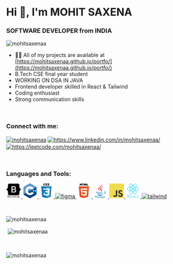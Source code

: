

<h1 align="left">Hi 👋, I'm MOHIT SAXENA</h1>
<h3 align="left">SOFTWARE DEVELOPER from INDIA</h3>

<p align="left"> <img src="https://komarev.com/ghpvc/?username=mohitsaxenaa&label=Profile%20views&color=0e75b6&style=flat" alt="mohitsaxenaa" /> </p>

- 👨‍💻 All of my projects are available at [https://mohitsaxenaa.github.io/portfo/](https://mohitsaxenaa.github.io/portfo/)
- B.Tech CSE final year student
- WORKING ON DSA IN JAVA
- Frontend developer skilled in React & Tailwind
- Coding enthusiast
- Strong communication skills
<br>
<h3 align="left">Connect with me:</h3>
<p align="left">
<a href="https://twitter.com/mohitsaxenaa" target="blank"><img align="center" src="https://raw.githubusercontent.com/rahuldkjain/github-profile-readme-generator/master/src/images/icons/Social/twitter.svg" alt="mohitsaxenaa" height="30" width="40" /></a>
<a href="https://linkedin.com/in/https://www.linkedin.com/in/mohitsaxenaa/" target="blank"><img align="center" src="https://raw.githubusercontent.com/rahuldkjain/github-profile-readme-generator/master/src/images/icons/Social/linked-in-alt.svg" alt="https://www.linkedin.com/in/mohitsaxenaa/" height="30" width="40" /></a>
<a href="https://www.leetcode.com/https://leetcode.com/mohitsaxenaa/" target="blank"><img align="center" src="https://raw.githubusercontent.com/rahuldkjain/github-profile-readme-generator/master/src/images/icons/Social/leet-code.svg" alt="https://leetcode.com/mohitsaxenaa/" height="30" width="40" /></a>
</p>

<br>



<h3 align="left">Languages and Tools:</h3>
<p align="left"> <a href="https://getbootstrap.com" target="_blank" rel="noreferrer"> <img src="https://raw.githubusercontent.com/devicons/devicon/master/icons/bootstrap/bootstrap-plain-wordmark.svg" alt="bootstrap" width="40" height="40"/> </a> <a href="https://www.w3schools.com/cpp/" target="_blank" rel="noreferrer"> <img src="https://raw.githubusercontent.com/devicons/devicon/master/icons/cplusplus/cplusplus-original.svg" alt="cplusplus" width="40" height="40"/> </a> <a href="https://www.w3schools.com/css/" target="_blank" rel="noreferrer"> <img src="https://raw.githubusercontent.com/devicons/devicon/master/icons/css3/css3-original-wordmark.svg" alt="css3" width="40" height="40"/> </a> <a href="https://www.figma.com/" target="_blank" rel="noreferrer"> <img src="https://www.vectorlogo.zone/logos/figma/figma-icon.svg" alt="figma" width="40" height="40"/> </a> <a href="https://www.w3.org/html/" target="_blank" rel="noreferrer"> <img src="https://raw.githubusercontent.com/devicons/devicon/master/icons/html5/html5-original-wordmark.svg" alt="html5" width="40" height="40"/> </a> <a href="https://www.java.com" target="_blank" rel="noreferrer"> <img src="https://raw.githubusercontent.com/devicons/devicon/master/icons/java/java-original.svg" alt="java" width="40" height="40"/> </a> <a href="https://developer.mozilla.org/en-US/docs/Web/JavaScript" target="_blank" rel="noreferrer"> <img src="https://raw.githubusercontent.com/devicons/devicon/master/icons/javascript/javascript-original.svg" alt="javascript" width="40" height="40"/> </a> <a href="https://reactjs.org/" target="_blank" rel="noreferrer"> <img src="https://raw.githubusercontent.com/devicons/devicon/master/icons/react/react-original-wordmark.svg" alt="react" width="40" height="40"/> </a> <a href="https://tailwindcss.com/" target="_blank" rel="noreferrer"> <img src="https://www.vectorlogo.zone/logos/tailwindcss/tailwindcss-icon.svg" alt="tailwind" width="40" height="40"/> </a> </p>
<br>
<p><img align="left" src="https://github-readme-stats.vercel.app/api/top-langs?username=mohitsaxenaa&show_icons=true&locale=en&layout=compact" alt="mohitsaxenaa" /></p>
<br>
<p>&nbsp;<img align="center" src="https://github-readme-stats.vercel.app/api?username=mohitsaxenaa&show_icons=true&locale=en" alt="mohitsaxenaa" /></p>
<br>
<p><img align="center" src="https://github-readme-streak-stats.herokuapp.com/?user=mohitsaxenaa&" alt="mohitsaxenaa" /></p>





<!--
**mohitsaxenaa/mohitsaxenaa** is a ✨ _special_ ✨ repository because its `README.md` (this file) appears on your GitHub profile.

Here are some ideas to get you started:

- 🔭 I’m currently working on ... 
- 🌱 I’m currently learning ... JavaScript
- 👯 I’m looking to collaborate on ... Projects
- 🤔 I’m looking for help with ... DSA
- 💬 Ask me about ... Anything
- 📫 How to reach me: ... Twitter, Instagram
- 😄 Pronouns: ... 
- ⚡ Fun fact: ... I am done
-->

